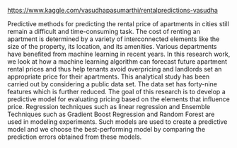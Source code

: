 https://www.kaggle.com/vasudhapasumarthi/rentalpredictions-vasudha



Predictive methods for predicting the rental price
of apartments in cities still remain a difficult and time-consuming
task. The cost of renting an apartment is determined by a variety
of interconnected elements like the size of the property, its
location, and its amenities. Various departments have benefited
from machine learning in recent years. In this research work, we
look at how a machine learning algorithm can forecast future
apartment rental prices and thus help tenants avoid overpricing
and landlords set an appropriate price for their apartments. This
analytical study has been carried out by considering a public data
set. The data set has forty-nine features which is further reduced.
The goal of this research is to develop a predictive model for
evaluating pricing based on the elements that influence price.
Regression techniques such as linear regression and Ensemble
Techniques such as Gradient Boost Regression and Random
Forest are used in modeling experiments. Such models are used
to create a predictive model and we choose the best-performing
model by comparing the prediction errors obtained from these
models.

